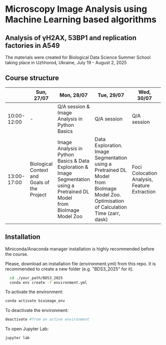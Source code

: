 
# Microscopy Image Analysis using Machine Learning based algorithms

## Analysis of γH2AX, 53BP1 and replication factories in A549 

The materials were created for Biological Data Science Summer School taking place in Uzhhorod, Ukraine, July 19 - August 2, 2025 



## Course structure

|       | Sun, 27/07      | Mon, 28/07      | Tue, 29/07      | Wed, 30/07      | Thu, 31/07      | Fri, 01/08      |
|---------------|---------------|---------------|---------------|---------------|---------------|---------------|
| 10:00-12:00 | - | Q/A session & Image Analysis in Python Basics | Q/A session | Q/A session | Q/A session | (10:00-...) Poster preparation |
| 13:00-17:00 | Biological Context and Goals of the Project | Image Analysis in Python Basics & Data Exploration &  Image Segmentation using a Pretrained DL Model<br>from BioImage Model Zoo | Data Exploration. Image Segmentation using a Pretrained DL Model<br>from BioImage Model Zoo. Optimisation of Calculation Time (zarr, dask) | Foci Colocation Analysis, Feature Extraction | Statistical Analysis, possibly Analysis<br>using Machine Learning Techniques. Results Visualisation | Conference |

## Installation

Miniconda/Anaconda manager installation is highly recommended before the course. 

Please, download an installation file (environment.yml) from this repo. 
It is recommended to create a new folder (e.g. "BDS3_2025" for it). 

```bash
  cd ./your_path/BDS3_2025
  conda env create -f environment.yml
```

To activate the environment: 

```bash
conda activate bioimage_env 
```

To deactivate the environment: 

```bash
deactivate #from an active environment  
```

To open Jupyter Lab: 

```bash
jupyter lab
```
